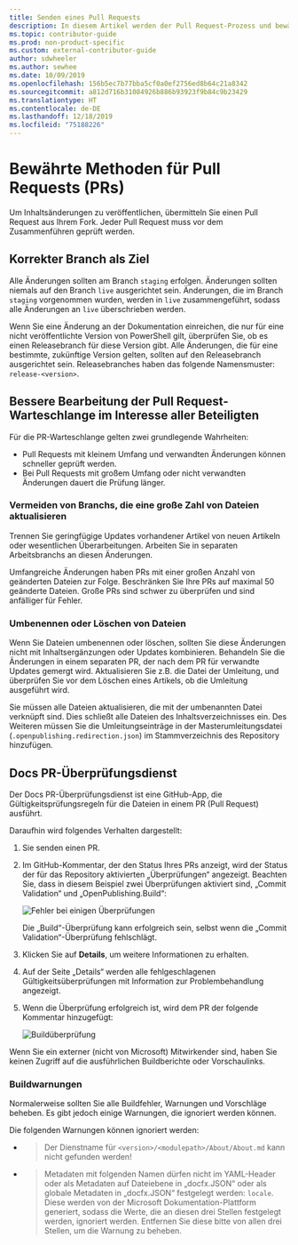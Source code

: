 ```yaml
---
title: Senden eines Pull Requests
description: In diesem Artikel werden der Pull Request-Prozess und bewährte Methoden beschrieben, um sicherzustellen, dass Ihre Beiträge zusammengeführt werden können.
ms.topic: contributor-guide
ms.prod: non-product-specific
ms.custom: external-contributor-guide
author: sdwheeler
ms.author: sewhee
ms.date: 10/09/2019
ms.openlocfilehash: 156b5ec7b77bba5cf0a0ef2756ed8b64c21a8342
ms.sourcegitcommit: a812d716b31084926b886b93923f9b84c9b23429
ms.translationtype: HT
ms.contentlocale: de-DE
ms.lasthandoff: 12/18/2019
ms.locfileid: "75188226"
---
```

# <a name="best-practices-for-pull-requests"></a>Bewährte Methoden für Pull Requests (PRs)

Um Inhaltsänderungen zu veröffentlichen, übermitteln Sie einen Pull Request aus Ihrem Fork. Jeder Pull Request muss vor dem Zusammenführen geprüft werden.

## <a name="target-the-correct-branch"></a>Korrekter Branch als Ziel

Alle Änderungen sollten am Branch `staging` erfolgen. Änderungen sollten niemals auf den Branch `live` ausgerichtet sein. Änderungen, die im Branch `staging` vorgenommen wurden, werden in `live` zusammengeführt, sodass alle Änderungen an `live` überschrieben werden.

Wenn Sie eine Änderung an der Dokumentation einreichen, die nur für eine nicht veröffentlichte Version von PowerShell gilt, überprüfen Sie, ob es einen Releasebranch für diese Version gibt. Alle Änderungen, die für eine bestimmte, zukünftige Version gelten, sollten auf den Releasebranch ausgerichtet sein. Releasebranches haben das folgende Namensmuster: `release-<version>`.

## <a name="make-the-pull-request-queue-work-better-for-everyone"></a>Bessere Bearbeitung der Pull Request-Warteschlange im Interesse aller Beteiligten

Für die PR-Warteschlange gelten zwei grundlegende Wahrheiten:

- Pull Requests mit kleinem Umfang und verwandten Änderungen können schneller geprüft werden.
- Bei Pull Requests mit großem Umfang oder nicht verwandten Änderungen dauert die Prüfung länger.

### <a name="avoid-branches-that-update-large-numbers-of-files"></a>Vermeiden von Branchs, die eine große Zahl von Dateien aktualisieren

Trennen Sie geringfügige Updates vorhandener Artikel von neuen Artikeln oder wesentlichen Überarbeitungen. Arbeiten Sie in separaten Arbeitsbranchs an diesen Änderungen.

Umfangreiche Änderungen haben PRs mit einer großen Anzahl von geänderten Dateien zur Folge. Beschränken Sie Ihre PRs auf maximal 50 geänderte Dateien. Große PRs sind schwer zu überprüfen und sind anfälliger für Fehler.

### <a name="renaming-or-deleting-files"></a>Umbenennen oder Löschen von Dateien

Wenn Sie Dateien umbenennen oder löschen, sollten Sie diese Änderungen nicht mit Inhaltsergänzungen oder Updates kombinieren.
Behandeln Sie die Änderungen in einem separaten PR, der nach dem PR für verwandte Updates gemergt wird. Aktualisieren Sie z.B. die Datei der Umleitung, und überprüfen Sie vor dem Löschen eines Artikels, ob die Umleitung ausgeführt wird.

Sie müssen alle Dateien aktualisieren, die mit der umbenannten Datei verknüpft sind. Dies schließt alle Dateien des Inhaltsverzeichnisses ein. Des Weiteren müssen Sie die Umleitungseinträge in der Masterumleitungsdatei (`.openpublishing.redirection.json`) im Stammverzeichnis des Repository hinzufügen.

## <a name="docs-pr-validation-service"></a>Docs PR-Überprüfungsdienst

Der Docs PR-Überprüfungsdienst ist eine GitHub-App, die Gültigkeitsprüfungsregeln für die Dateien in einem PR (Pull Request) ausführt.

Daraufhin wird folgendes Verhalten dargestellt:

1. Sie senden einen PR.
1. Im GitHub-Kommentar, der den Status Ihres PRs anzeigt, wird der Status der für das Repository aktivierten „Überprüfungen“ angezeigt. Beachten Sie, dass in diesem Beispiel zwei Überprüfungen aktiviert sind, „Commit Validation“ und „OpenPublishing.Build“:

   ![Fehler bei einigen Überprüfungen](media/powershell-pull-requests/validation-failed.png)

   Die „Build“-Überprüfung kann erfolgreich sein, selbst wenn die „Commit Validation“-Überprüfung fehlschlägt.

1. Klicken Sie auf **Details**, um weitere Informationen zu erhalten.
1. Auf der Seite „Details“ werden alle fehlgeschlagenen Gültigkeitsüberprüfungen mit Information zur Problembehandlung angezeigt.
1. Wenn die Überprüfung erfolgreich ist, wird dem PR der folgende Kommentar hinzugefügt:

   ![Buildüberprüfung](media/powershell-pull-requests/build-validation.png)

Wenn Sie ein externer (nicht von Microsoft) Mitwirkender sind, haben Sie keinen Zugriff auf die ausführlichen Buildberichte oder Vorschaulinks.

### <a name="build-warnings"></a>Buildwarnungen

Normalerweise sollten Sie alle Buildfehler, Warnungen und Vorschläge beheben. Es gibt jedoch einige Warnungen, die ignoriert werden können.

Die folgenden Warnungen können ignoriert werden:

- > Der Dienstname für `<version>/<modulepath>/About/About.md` kann nicht gefunden werden!

- > Metadaten mit folgenden Namen dürfen nicht im YAML-Header oder als Metadaten auf Dateiebene in „docfx.JSON“ oder als globale Metadaten in „docfx.JSON“ festgelegt werden: `locale`. Diese werden von der Microsoft Dokumentation-Plattform generiert, sodass die Werte, die an diesen drei Stellen festgelegt werden, ignoriert werden. Entfernen Sie diese bitte von allen drei Stellen, um die Warnung zu beheben.
